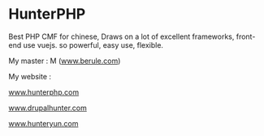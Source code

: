 # HunterPHP
Best PHP CMF for chinese, Draws on a lot of excellent frameworks, front-end use vuejs.  so powerful, easy use,  flexible. 

My master : M (www.berule.com)

My website : 

www.hunterphp.com

www.drupalhunter.com

www.hunteryun.com


